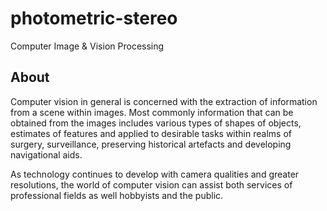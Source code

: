 # photometric-stereo
Computer Image &amp; Vision Processing

## About
Computer vision in general is concerned with the extraction of information from a scene within images. Most commonly information that can be obtained from the images includes various types of shapes of objects, estimates of features and applied to desirable tasks within realms of surgery, surveillance, preserving historical artefacts and developing navigational aids.  

As technology continues to develop with camera qualities and greater resolutions, the world of computer vision can assist both services of professional fields as well hobbyists and the public.  
